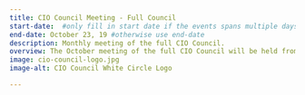 ```yaml
---
title: CIO Council Meeting - Full Council
start-date:  #only fill in start date if the events spans multiple days
end-date: October 23, 19 #otherwise use end-date
description: Monthly meeting of the full CIO Council.
overview: The October meeting of the full CIO Council will be held from 330-5pm at GSA Headquarters at 1800 F St. NW, Washington, DC.
image: cio-council-logo.jpg
image-alt: CIO Council White Circle Logo

---
```

